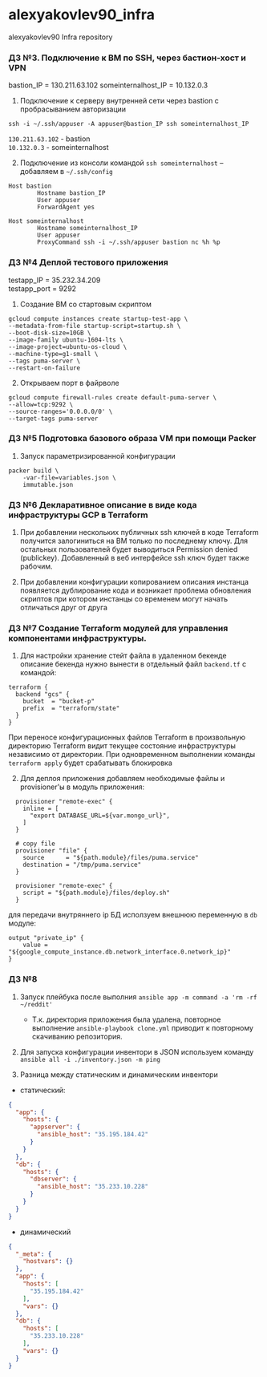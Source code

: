 # alexyakovlev90_infra
alexyakovlev90 Infra repository


### ДЗ №3. Подключение к ВМ по SSH, через бастион-хост и VPN

bastion_IP = 130.211.63.102
someinternalhost_IP = 10.132.0.3

1. Подключение к серверу внутренней сети через bastion с пробрасыванием авторизации
```$xslt
ssh -i ~/.ssh/appuser -A appuser@bastion_IP ssh someinternalhost_IP
```
`130.211.63.102` - bastion  
`10.132.0.3` - someinternalhost


2. Подключение из консоли командой `ssh someinternalhost` –
добавляем в `~/.ssh/config`
```$xslt
Host bastion
        Hostname bastion_IP
        User appuser
        ForwardAgent yes

Host someinternalhost
        Hostname someinternalhost_IP
        User appuser
        ProxyCommand ssh -i ~/.ssh/appuser bastion nc %h %p
```


### ДЗ №4 Деплой тестового приложения

testapp_IP = 35.232.34.209  
testapp_port = 9292

1. Создание ВМ со стартовым скриптом
```
gcloud compute instances create startup-test-app \
--metadata-from-file startup-script=startup.sh \
--boot-disk-size=10GB \
--image-family ubuntu-1604-lts \
--image-project=ubuntu-os-cloud \
--machine-type=g1-small \
--tags puma-server \
--restart-on-failure
```

2. Открываем порт в файрволе
```
gcloud compute firewall-rules create default-puma-server \
--allow=tcp:9292 \
--source-ranges='0.0.0.0/0' \
--target-tags puma-server
```

### ДЗ №5 Подготовка базового образа VM при помощи Packer

1. Запуск параметризированной конфигурации 
```
packer build \
    -var-file=variables.json \
    immutable.json
```

### ДЗ №6 Декларативное описание в виде кода инфраструктуры GCP в Terraform

1. При добавлении нескольких публичных ssh ключей в коде Terraform 
получится залогиниться на ВМ только по последнему ключу. Для остальных 
пользователей будет выводиться Permission denied (publickey). Добавленный 
в веб интерфейсе ssh ключ будет также рабочим.

2. При добавлении конфигурации копированием описания инстанца появляется 
дублирование кода и возникает проблема обновления скриптов при котором 
инстанцы со временем могут начать отличаться друг от друга

### ДЗ №7 Создание Terraform модулей для управления компонентами инфраструктуры.

1. Для настройки хранение стейт файла в удаленном бекенде описание бекенда 
нужно вынести в отдельный файл `backend.tf` с командой:
```
terraform {
  backend "gcs" {
    bucket  = "bucket-p"
    prefix  = "terraform/state"
  }
}
```
При переносе конфигурационных файлов Terraform в произвольную директорию 
Terraform видит текущее состояние инфраструктуры независимо от директории. 
При одновременном выполнении команды `terraform apply` будет срабатывать блокировка
    
2. Для деплоя приложения добавляем необходимые файлы и provisioner'ы 
в модуль приложения:
```
  provisioner "remote-exec" {
    inline = [
      "export DATABASE_URL=${var.mongo_url}",
    ]
  }

  # copy file
  provisioner "file" {
    source      = "${path.module}/files/puma.service"
    destination = "/tmp/puma.service"
  }
    
  provisioner "remote-exec" {
    script = "${path.module}/files/deploy.sh"
  }
```
для передачи внутряннего ip БД исползуем внешнюю переменную в `db` модуле:  
```
output "private_ip" {
    value = "${google_compute_instance.db.network_interface.0.network_ip}"
}
```
    
### ДЗ №8  

1. Запуск плейбука после выполния `ansible app -m command -a 'rm -rf ~/reddit'`
    - Т.к. директория приложения была удалена, повторное выполнение 
    `ansible-playbook clone.yml` приводит к повторному скачиванию репозитория.

2. Для запуска конфигурации инвентори в JSON используем команду  
    `ansible all -i ./inventory.json -m ping`

3. Разница между статическим и динамическим инвентори
- статический:
```json
{
  "app": {
    "hosts": {
      "appserver": {
        "ansible_host": "35.195.184.42"
      }
    }
  },
  "db": {
    "hosts": {
      "dbserver": {
        "ansible_host": "35.233.10.228"
      }
    }
  }
}
```
- динамический

```json
{
  "_meta": {
    "hostvars": {}
  },
  "app": {
    "hosts": [
      "35.195.184.42"
    ],
    "vars": {}
  },
  "db": {
    "hosts": [
      "35.233.10.228"
    ],
    "vars": {}
  }
}
```


